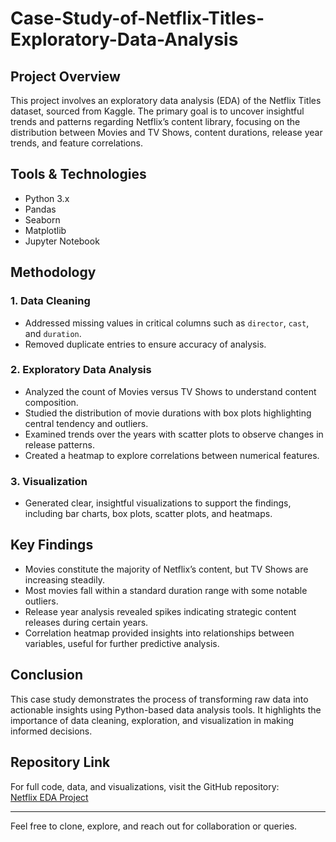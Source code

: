 # Case-Study-of-Netflix-Titles-Exploratory-Data-Analysis

## Project Overview
This project involves an exploratory data analysis (EDA) of the Netflix Titles dataset, sourced from Kaggle. The primary goal is to uncover insightful trends and patterns regarding Netflix’s content library, focusing on the distribution between Movies and TV Shows, content durations, release year trends, and feature correlations.

## Tools & Technologies
- Python 3.x  
- Pandas  
- Seaborn  
- Matplotlib  
- Jupyter Notebook

## Methodology

### 1. Data Cleaning
- Addressed missing values in critical columns such as `director`, `cast`, and `duration`.  
- Removed duplicate entries to ensure accuracy of analysis.

### 2. Exploratory Data Analysis
- Analyzed the count of Movies versus TV Shows to understand content composition.  
- Studied the distribution of movie durations with box plots highlighting central tendency and outliers.  
- Examined trends over the years with scatter plots to observe changes in release patterns.  
- Created a heatmap to explore correlations between numerical features.

### 3. Visualization
- Generated clear, insightful visualizations to support the findings, including bar charts, box plots, scatter plots, and heatmaps.

## Key Findings
- Movies constitute the majority of Netflix’s content, but TV Shows are increasing steadily.  
- Most movies fall within a standard duration range with some notable outliers.  
- Release year analysis revealed spikes indicating strategic content releases during certain years.  
- Correlation heatmap provided insights into relationships between variables, useful for further predictive analysis.

## Conclusion
This case study demonstrates the process of transforming raw data into actionable insights using Python-based data analysis tools. It highlights the importance of data cleaning, exploration, and visualization in making informed decisions.

## Repository Link
For full code, data, and visualizations, visit the GitHub repository:  
[Netflix EDA Project](https://github.com/bilalahmed251/netflix-eda-project)

---

Feel free to clone, explore, and reach out for collaboration or queries.
